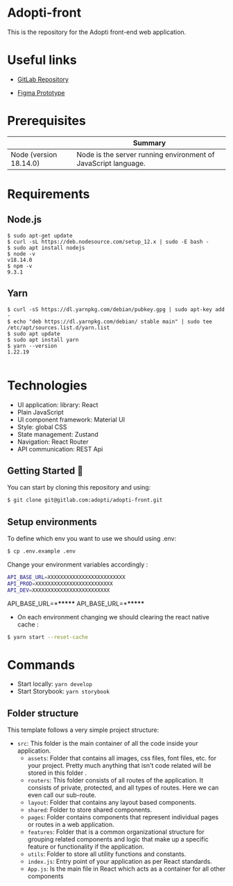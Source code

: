 # Adopti-front

This is the repository for the Adopti front-end web application.

# Useful links

- [GitLab Repository](https://gitlab.com/adopti/adopti-front)

- [Figma Prototype](https://www.figma.com/file/dIz2GhPjtjvibQ81L9E9Zo/Adopti?node-id=268%3A3431&t=obiZYWFojSIRLL0G-0)

# Prerequisites

|                                                     | Summary                                                                                                                                                                                                                                                                                                                                                                                                                                                                   |
| --------------------------------------------------- | ------------------------------------------------------------------------------------------------------------------------------------------------------------------------------------------------------------------------------------------------------------------------------------------------------------------------------------------------------------------------------------------------------------------------------------------------------------------------- |
| Node (version 18.14.0)                          | Node is the server running environment of JavaScript language.                                                                                                                                                                                                                                                                                                                                                                                                            |
# Requirements

## Node.js

```
$ sudo apt-get update
$ curl -sL https://deb.nodesource.com/setup_12.x | sudo -E bash -
$ sudo apt install nodejs
$ node -v
v18.14.0
$ npm -v
9.3.1
```

## Yarn

```
$ curl -sS https://dl.yarnpkg.com/debian/pubkey.gpg | sudo apt-key add -
$ echo "deb https://dl.yarnpkg.com/debian/ stable main" | sudo tee /etc/apt/sources.list.d/yarn.list
$ sudo apt update
$ sudo apt install yarn
$ yarn --version
1.22.19


```

# Technologies

- UI application: library: React
- Plain JavaScript
- UI component framework: Material UI
- Style: global CSS
- State management: Zustand
- Navigation: React Router 
- API communication: REST Api

## Getting Started 🚀

You can start by cloning this repository and using:

```sh
$ git clone git@gitlab.com:adopti/adopti-front.git
```

## Setup environments

To define which env you want to use we should using .env:

```sh
$ cp .env.example .env
```

Change your environment variables accordingly :

```sh
API_BASE_URL=XXXXXXXXXXXXXXXXXXXXXXXXX
API_PROD=XXXXXXXXXXXXXXXXXXXXXXXXX
API_DEV=XXXXXXXXXXXXXXXXXXXXXXXXX
```

API_BASE_URL=\***\*\*\*\*\***
API_BASE_URL=\***\*\*\*\*\***

- On each environment changing we should clearing the react native cache :

```sh
$ yarn start --reset-cache
```

# Commands

- Start locally: `yarn develop`
- Start Storybook: `yarn storybook`

## Folder structure

This template follows a very simple project structure:

- `src`: This folder is the main container of all the code inside your application.
  - `assets`: Folder that contains all images, css files, font files, etc. for your project. Pretty much anything that isn't code related will be stored in this folder .
  - `routers`: This folder consists of all routes of the application. It consists of private, protected, and all types of routes. Here we can even call our sub-route.
  - `layout`: Folder that contains any layout based components.
  - `shared`: Folder to store shared components.
  - `pages`: Folder contains components that represent individual pages or routes in a web application.
  - `features`: Folder that is a common organizational structure for grouping related components and logic that make up a specific feature or functionality if the application.
  - `utils`: Folder to store all utility functions and constants.
  - `index.js`: Entry point of your application as per React standards.
  - `App.js`: Is the main file in React which acts as a container for all other components